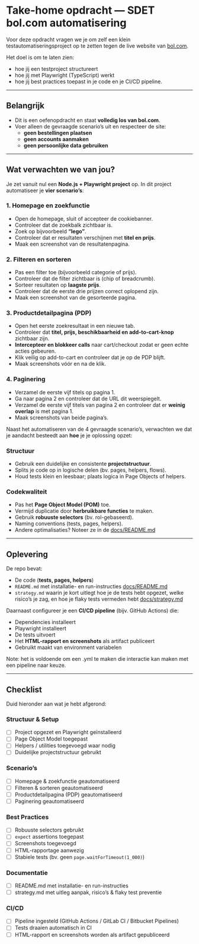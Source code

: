 # Take-home opdracht — SDET bol.com automatisering

Voor deze opdracht vragen we je om zelf een klein testautomatiseringsproject op te zetten tegen de live website van [bol.com](https://www.bol.com).

Het doel is om te laten zien:
- hoe jij een testproject structureert
- hoe jij met Playwright (TypeScript) werkt
- hoe jij best practices toepast in je code en je CI/CD pipeline.  

---

## Belangrijk
- Dit is een oefenopdracht en staat **volledig los van bol.com**.  
- Voer alleen de gevraagde scenario’s uit en respecteer de site:  
  - **geen bestellingen plaatsen**  
  - **geen accounts aanmaken**  
  - **geen persoonlijke data gebruiken**  

---

## Wat verwachten we van jou?

Je zet vanuit nul een **Node.js + Playwright project** op. In dit project automatiseer je **vier scenario’s**:

### 1. Homepage en zoekfunctie
- Open de homepage, sluit of accepteer de cookiebanner.  
- Controleer dat de zoekbalk zichtbaar is.  
- Zoek op bijvoorbeeld **“lego”**.  
- Controleer dat er resultaten verschijnen met **titel en prijs**.  
- Maak een screenshot van de resultatenpagina.  

### 2. Filteren en sorteren
- Pas een filter toe (bijvoorbeeld categorie of prijs).  
- Controleer dat de filter zichtbaar is (chip of breadcrumb).  
- Sorteer resultaten op **laagste prijs**.  
- Controleer dat de eerste drie prijzen correct oplopend zijn.  
- Maak een screenshot van de gesorteerde pagina.  

### 3. Productdetailpagina (PDP)
- Open het eerste zoekresultaat in een nieuwe tab.  
- Controleer dat **titel, prijs, beschikbaarheid en add-to-cart-knop** zichtbaar zijn.  
- **Intercepteer en blokkeer calls** naar cart/checkout zodat er geen echte acties gebeuren.  
- Klik veilig op add-to-cart en controleer dat je op de PDP blijft.  
- Maak screenshots vóór en na de klik.  

### 4. Paginering
- Verzamel de eerste vijf titels op pagina 1.  
- Ga naar pagina 2 en controleer dat de URL dit weerspiegelt.  
- Verzamel de eerste vijf titels van pagina 2 en controleer dat er **weinig overlap** is met pagina 1.  
- Maak screenshots van beide pagina’s.  

Naast het automatiseren van de 4 gevraagde scenario’s, verwachten we dat je aandacht besteedt aan **hoe** je je oplossing opzet:

### Structuur
- Gebruik een duidelijke en consistente **projectstructuur**.
- Splits je code op in logische delen (bv. pages, helpers, flows).
- Houd tests klein en leesbaar; plaats logica in Page Objects of helpers.

### Codekwaliteit
- Pas het **Page Object Model (POM)** toe.
- Vermijd duplicatie door **herbruikbare functies** te maken.
- Gebruik **robuuste selectors** (bv. rol-gebaseerd).
- Naming conventions (tests, pages, helpers). 
- Andere optimalisaties? Noteer ze in de [docs/README.md](./README.md)  

---

## Oplevering

De repo bevat:
- De code (**tests, pages, helpers**)  
- `README.md` met installatie- en run-instructies [docs/README.md](./README.md)  
- `strategy.md` waarin je kort uitlegt hoe je de tests hebt opgezet, welke risico’s je zag, en hoe je flaky tests vermeden hebt  [docs/strategy.md](./strategy.md)  

Daarnaast configureer je een **CI/CD pipeline** (bijv. GitHub Actions) die:  
- Dependencies installeert  
- Playwright installeert  
- De tests uitvoert  
- Het **HTML-rapport en screenshots** als artifact publiceert  
- Gebruikt maakt van environment variabelen

Note: het is voldoende om een .yml te maken die interactie kan maken met een pipeline naar keuze.

---

## Checklist

Duid hieronder aan wat je hebt afgerond:

### Structuur & Setup
- [ ] Project opgezet en Playwright geïnstalleerd
- [ ] Page Object Model toegepast
- [ ] Helpers / utilities toegevoegd waar nodig
- [ ] Duidelijke projectstructuur gebruikt

### Scenario’s
- [ ] Homepage & zoekfunctie geautomatiseerd
- [ ] Filteren & sorteren geautomatiseerd
- [ ] Productdetailpagina (PDP) geautomatiseerd
- [ ] Paginering geautomatiseerd

### Best Practices
- [ ] Robuuste selectors gebruikt
- [ ] `expect` assertions toegepast
- [ ] Screenshots toegevoegd
- [ ] HTML-rapportage aanwezig
- [ ] Stabiele tests (bv. geen `page.waitForTimeout(1_000)`)

### Documentatie
- [ ] README.md met installatie- en run-instructies
- [ ] strategy.md met uitleg aanpak, risico’s & flaky test preventie

### CI/CD
- [ ] Pipeline ingesteld (GitHub Actions / GitLab CI / Bitbucket Pipelines)
- [ ] Tests draaien automatisch in CI
- [ ] HTML-rapport en screenshots worden als artifact gepubliceerd
